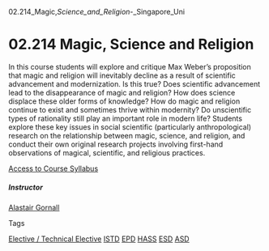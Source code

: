 02.214_Magic,_Science_and_Religion_-_Singapore_Uni



02.214 Magic, Science and Religion
==================================

In this course students will explore and critique Max Weber’s proposition that magic and religion will inevitably decline as a result of scientific advancement and modernization. Is this true? Does scientific advancement lead to the disappearance of magic and religion? How does science displace these older forms of knowledge? How do magic and religion continue to exist and sometimes thrive within modernity? Do unscientific types of rationality still play an important role in modern life? Students explore these key issues in social scientific (particularly anthropological) research on the relationship between magic, science, and religion, and conduct their own original research projects involving first-hand observations of magical, scientific, and religious practices.

[Access to Course Syllabus](https://edimension.sutd.edu.sg/bbcswebdav/pid-34666-dt-content-rid-121665_1/courses/1630-HASS-Main/02.214%20Magic%2C%20Science%20and%20Religion.pdf)

##### **Instructor**

[Alastair Gornall](https://hass.sutd.edu.sg/faculty/alastair-gornall/)

Tags

[Elective / Technical Elective](/education/undergraduate/courses/?course-type=853)
[ISTD](/education/undergraduate/courses/?pillar-cluster=11)
[EPD](/education/undergraduate/courses/?pillar-cluster=44)
[HASS](/education/undergraduate/courses/?pillar-cluster=56)
[ESD](/education/undergraduate/courses/?pillar-cluster=99)
[ASD](/education/undergraduate/courses/?pillar-cluster=1167)

